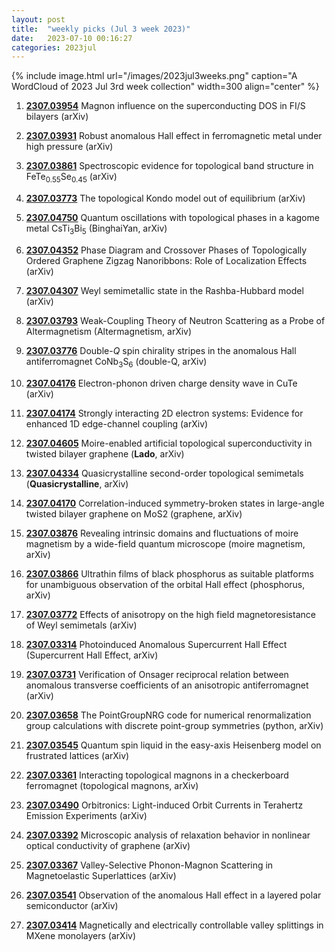 ```yaml
---
layout: post
title:  "weekly picks (Jul 3 week 2023)"
date:   2023-07-10 00:16:27
categories: 2023jul
---
```



{% include image.html url="/images/2023jul3weeks.png" caption="A WordCloud of 2023 Jul 3rd week collection" width=300 align="center" %}




1. **[2307.03954](http://arxiv.org/abs/2307.03954)** Magnon influence on the superconducting DOS in FI/S bilayers (arXiv)

1. **[2307.03931](http://arxiv.org/abs/2307.03931)** Robust anomalous Hall effect in ferromagnetic metal under high pressure (arXiv)

1. **[2307.03861](http://arxiv.org/abs/2307.03861)** Spectroscopic evidence for topological band structure in FeTe$_{0.55}$Se$_{0.45}$ (arXiv)

1. **[2307.03773](http://arxiv.org/abs/2307.03773)** The topological Kondo model out of equilibrium (arXiv)

1. **[2307.04750](http://arxiv.org/abs/2307.04750)** Quantum oscillations with topological phases in a kagome metal CsTi$_3$Bi$_5$ (BinghaiYan, arXiv)

1. **[2307.04352](http://arxiv.org/abs/2307.04352)** Phase Diagram and Crossover Phases of Topologically Ordered Graphene Zigzag Nanoribbons: Role of Localization Effects (arXiv)

1. **[2307.04307](http://arxiv.org/abs/2307.04307)** Weyl semimetallic state in the Rashba-Hubbard model (arXiv)

1. **[2307.03793](http://arxiv.org/abs/2307.03793)** Weak-Coupling Theory of Neutron Scattering as a Probe of Altermagnetism (Altermagnetism, arXiv)

1. **[2307.03776](http://arxiv.org/abs/2307.03776)** Double-$Q$ spin chirality stripes in the anomalous Hall antiferromagnet CoNb$_3$S$_6$ (double-Q, arXiv)

1. **[2307.04176](http://arxiv.org/abs/2307.04176)** Electron-phonon driven charge density wave in CuTe (arXiv)

1. **[2307.04174](http://arxiv.org/abs/2307.04174)** Strongly interacting 2D electron systems: Evidence for enhanced 1D edge-channel coupling (arXiv)

1. **[2307.04605](http://arxiv.org/abs/2307.04605)** Moire-enabled artificial topological superconductivity in twisted bilayer graphene (**Lado**, arXiv)

1. **[2307.04334](http://arxiv.org/abs/2307.04334)** Quasicrystalline second-order topological semimetals (**Quasicrystalline**, arXiv)

1. **[2307.04170](http://arxiv.org/abs/2307.04170)** Correlation-induced symmetry-broken states in large-angle twisted bilayer graphene on MoS2 (graphene, arXiv)

1. **[2307.03876](http://arxiv.org/abs/2307.03876)** Revealing intrinsic domains and fluctuations of moire magnetism by a wide-field quantum microscope (moire magnetism, arXiv)

1. **[2307.03866](http://arxiv.org/abs/2307.03866)** Ultrathin films of black phosphorus as suitable platforms for unambiguous observation of the orbital Hall effect (phosphorus, arXiv)

1. **[2307.03772](http://arxiv.org/abs/2307.03772)** Effects of anisotropy on the high field magnetoresistance of Weyl semimetals (arXiv)







1. **[2307.03314](http://arxiv.org/abs/2307.03314)** Photoinduced Anomalous Supercurrent Hall Effect (Supercurrent Hall Effect, arXiv)

1. **[2307.03731](http://arxiv.org/abs/2307.03731)** Verification of Onsager reciprocal relation between anomalous transverse coefficients of an anisotropic antiferromagnet (arXiv)

1. **[2307.03658](http://arxiv.org/abs/2307.03658)** The PointGroupNRG code for numerical renormalization group calculations with discrete point-group symmetries (python, arXiv)

1. **[2307.03545](http://arxiv.org/abs/2307.03545)** Quantum spin liquid in the easy-axis Heisenberg model on frustrated lattices (arXiv)

1. **[2307.03361](http://arxiv.org/abs/2307.03361)** Interacting topological magnons in a checkerboard ferromagnet (topological magnons, arXiv)

1. **[2307.03490](http://arxiv.org/abs/2307.03490)** Orbitronics: Light-induced Orbit Currents in Terahertz Emission Experiments (arXiv)

1. **[2307.03392](http://arxiv.org/abs/2307.03392)** Microscopic analysis of relaxation behavior in nonlinear optical conductivity of graphene (arXiv)

1. **[2307.03367](http://arxiv.org/abs/2307.03367)** Valley-Selective Phonon-Magnon Scattering in Magnetoelastic Superlattices (arXiv)

1. **[2307.03541](http://arxiv.org/abs/2307.03541)** Observation of the anomalous Hall effect in a layered polar semiconductor (arXiv)

1. **[2307.03414](http://arxiv.org/abs/2307.03414)** Magnetically and electrically controllable valley splittings in MXene monolayers (arXiv)


